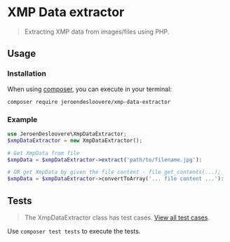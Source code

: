 # XMP Data extractor

> Extracting XMP data from images/files using PHP.

## Usage

### Installation

When using [composer](https://getcomposer.org), you can execute in your terminal:

```
composer require jeroendesloovere/xmp-data-extractor
```

### Example

```php
use JeroenDesloovere\XmpDataExtractor;
$xmpDataExtractor = new XmpDataExtractor();

# Get XmpData from file
$xmpData = $xmpDataExtractor->extract('path/to/filename.jpg'):

# OR get XmpData by given the file content - file_get_contents(...);
$xmpData = $xmpDataExtractor->convertToArray('... file content ...'):
```

## Tests

> The XmpDataExtractor class has test cases. [View all test cases](tests/XmpDataExtractor/XmpDataExtractorTest.php).

Use `composer test tests` to execute the tests.